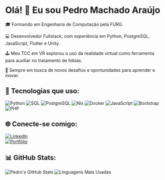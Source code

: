 # Olá! 👋 Eu sou Pedro Machado Araújo  

🎓 Formando em Engenharia de Computação pela FURG.

💻 Desenvolvedor Fullstack, com experiência em Python, PostgreSQL, JavaScript, Flutter e Unity.

🕹 Meu TCC em VR explorou o uso da realidade virtual como ferramenta para auxiliar no tratamento de fobias.

🚀 Sempre em busca de novos desafios e oportunidades para aprender e inovar.

## 🚀 Tecnologias que uso:
![Python](https://img.shields.io/badge/Python-3776AB?style=for-the-badge&logo=python&logoColor=white)
![SQL](https://img.shields.io/badge/SQL-4479A1?style=for-the-badge&logo=amazon-dynamodb&logoColor=white)
![PostgreSQL](https://img.shields.io/badge/PostgreSQL-316192?style=for-the-badge&logo=postgresql&logoColor=white)
![Nix](https://img.shields.io/badge/Nix-5277C3?style=for-the-badge&logo=nixos&logoColor=white)
![Docker](https://img.shields.io/badge/Docker-2496ED?style=for-the-badge&logo=docker&logoColor=white)
![JavaScript](https://img.shields.io/badge/JavaScript-F7DF1E?style=for-the-badge&logo=javascript&logoColor=black)
![Bootstrap](https://img.shields.io/badge/Bootstrap-7952B3?style=for-the-badge&logo=bootstrap&logoColor=white)
![PHP](https://img.shields.io/badge/PHP-777BB4?style=for-the-badge&logo=php&logoColor=white)

## 🌐 Conecte-se comigo:
[![LinkedIn](https://img.shields.io/badge/LinkedIn-blue?style=for-the-badge&logo=linkedin)](https://www.linkedin.com/in/seu-perfil)  
[![Portfólio](https://img.shields.io/badge/Portfólio-000?style=for-the-badge&logo=web)](https://seu-portfolio.com)  

## 📊 GitHub Stats:
![Pedro's GitHub Stats](https://github-readme-stats.vercel.app/api?username=PedroDevSEC&show_icons=true&theme=radical)
![Linguagens Mais Usadas](https://github-readme-stats.vercel.app/api/top-langs/?username=PedroDevSEC&layout=compact&langs_count=8&theme=radical)

